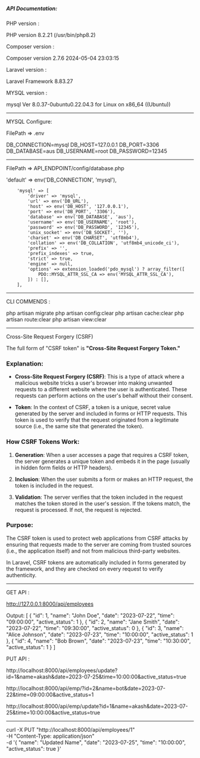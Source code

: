 ##### API Documentation:


PHP version :

PHP version 8.2.21 (/usr/bin/php8.2)

Composer version :

Composer version 2.7.6 2024-05-04 23:03:15

Laravel version :

Laravel Framework 8.83.27

MYSQL version :

mysql  Ver 8.0.37-0ubuntu0.22.04.3 for Linux on x86_64 ((Ubuntu))


******************

MYSQL Configure: 

FilePath => .env 

DB_CONNECTION=mysql
DB_HOST=127.0.0.1
DB_PORT=3306
DB_DATABASE=aus
DB_USERNAME=root
DB_PASSWORD=12345

******

FilePath => API_ENDPOINT/config/database.php

'default' => env('DB_CONNECTION', 'mysql'),

        'mysql' => [
            'driver' => 'mysql',
            'url' => env('DB_URL'),
            'host' => env('DB_HOST', '127.0.0.1'),
            'port' => env('DB_PORT', '3306'),
            'database' => env('DB_DATABASE', 'aus'),
            'username' => env('DB_USERNAME', 'root'),
            'password' => env('DB_PASSWORD', '12345'),
            'unix_socket' => env('DB_SOCKET', ''),
            'charset' => env('DB_CHARSET', 'utf8mb4'),
            'collation' => env('DB_COLLATION', 'utf8mb4_unicode_ci'),
            'prefix' => '',
            'prefix_indexes' => true,
            'strict' => true,
            'engine' => null,
            'options' => extension_loaded('pdo_mysql') ? array_filter([
                PDO::MYSQL_ATTR_SSL_CA => env('MYSQL_ATTR_SSL_CA'),
            ]) : [],
        ],

******************

CLI COMMENDS : 

php artisan migrate
php artisan config:clear
php artisan cache:clear
php artisan route:clear
php artisan view:clear

********************************
Cross-Site Request Forgery (CSRF)

The full form of "CSRF token" is **"Cross-Site Request Forgery Token."**

### Explanation:

- **Cross-Site Request Forgery (CSRF)**: This is a type of attack where a malicious website tricks a user's browser into making unwanted requests to a different website where the user is authenticated. These requests can perform actions on the user's behalf without their consent.

- **Token**: In the context of CSRF, a token is a unique, secret value generated by the server and included in forms or HTTP requests. This token is used to verify that the request originated from a legitimate source (i.e., the same site that generated the token).

### How CSRF Tokens Work:

1. **Generation**: When a user accesses a page that requires a CSRF token, the server generates a unique token and embeds it in the page (usually in hidden form fields or HTTP headers).

2. **Inclusion**: When the user submits a form or makes an HTTP request, the token is included in the request.

3. **Validation**: The server verifies that the token included in the request matches the token stored in the user's session. If the tokens match, the request is processed. If not, the request is rejected.

### Purpose:

The CSRF token is used to protect web applications from CSRF attacks by ensuring that requests made to the server are coming from trusted sources (i.e., the application itself) and not from malicious third-party websites.

In Laravel, CSRF tokens are automatically included in forms generated by the framework, and they are checked on every request to verify authenticity.

**********************************
GET API :

http://127.0.0.1:8000/api/employees

Output:
[
    {
        "id": 1,
        "name": "John Doe",
        "date": "2023-07-22",
        "time": "09:00:00",
        "active_status": 1
    },
    {
        "id": 2,
        "name": "Jane Smith",
        "date": "2023-07-22",
        "time": "09:30:00",
        "active_status": 0
    },
    {
        "id": 3,
        "name": "Alice Johnson",
        "date": "2023-07-23",
        "time": "10:00:00",
        "active_status": 1
    },
    {
        "id": 4,
        "name": "Bob Brown",
        "date": "2023-07-23",
        "time": "10:30:00",
        "active_status": 1
    }
]




PUT API :

http://localhost:8000/api/employees/update?id=1&name=akash&date=2023-07-25&time=10:00:00&active_status=true


http://localhost:8000/api/emp/?id=2&name=bot&date=2023-07-22&time=09:00:00&active_status=1

http://localhost:8000/api/emp/update?id=1&name=akash&date=2023-07-25&time=10:00:00&active_status=true

*****************************************
curl -X PUT "http://localhost:8000/api/employees/1" \
-H "Content-Type: application/json" \
-d '{
    "name": "Updated Name",
    "date": "2023-07-25",
    "time": "10:00:00",
    "active_status": true
}'


